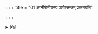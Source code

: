 +++
title = "01 अग्नीषोमीयस्य पशोस्तन्त्रम् प्रक्रमयति"

+++

<details><summary>थिते</summary>

अग्नीषोमीयस्य पशोस्तन्त्रं प्रक्रमयति १
</details>
